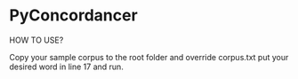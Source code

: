 # PyConcordancer

HOW TO USE?

Copy your sample corpus to the root folder and override  corpus.txt put your desired word in line 17 and run. 
